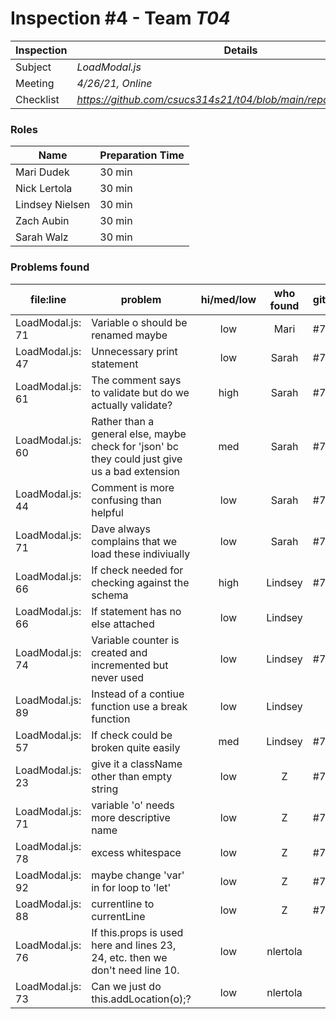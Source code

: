 # Inspection #4 - Team *T04* 
 
| Inspection | Details |
| ----- | ----- |
| Subject | *LoadModal.js* |
| Meeting | *4/26/21, Online* |
| Checklist | *https://github.com/csucs314s21/t04/blob/main/reports/checklist.md* |

### Roles

| Name | Preparation Time |
| ---- | ---- |
| Mari Dudek |  30 min |
| Nick Lertola | 30 min |
| Lindsey Nielsen | 30 min |
| Zach Aubin | 30 min |
| Sarah Walz | 30 min |

### Problems found

| file:line | problem | hi/med/low | who found | github#  |
| --- | --- | :---: | :---: | --- |
| LoadModal.js: 71 | Variable o should be renamed maybe | low | Mari | #728 |
| LoadModal.js: 47 | Unnecessary print statement | low | Sarah | #728 |
| LoadModal.js: 61 | The comment says to validate but do we actually validate? | high | Sarah | #727 |
| LoadModal.js: 60 | Rather than a general else, maybe check for 'json' bc they could just give us a bad extension | med | Sarah | #729 |
| LoadModal.js: 44 | Comment is more confusing than helpful | low | Sarah | #728 |
| LoadModal.js: 71 | Dave always complains that we load these indiviually | low | Sarah | #731 |
| LoadModal.js: 66 | If check needed for checking against the schema | high | Lindsey | #727 |
| LoadModal.js: 66 | If statement has no else attached | low | Lindsey |  |
| LoadModal.js: 74 | Variable counter is created and incremented but never used | low | Lindsey | #728 |
| LoadModal.js: 89 | Instead of a contiue function use a break function | low | Lindsey |  |
| LoadModal.js: 57 | If check could be broken quite easily | med | Lindsey | #729 |
| LoadModal.js: 23 | give it a className other than empty string | low | Z | #734 |
| LoadModal.js: 71 | variable 'o' needs more descriptive name | low | Z | #728 |
| LoadModal.js: 78 | excess whitespace | low | Z | #734 |
| LoadModal.js: 92 | maybe change 'var' in for loop to 'let' | low | Z | #734 |
| LoadModal.js: 88 | currentline to currentLine | low | Z | #734 |
| LoadModal.js: 76 | If this.props is used here and lines 23, 24, etc. then we don't need line 10. | low | nlertola |  |
| LoadModal.js: 73 | Can we just do this.addLocation(o);? | low | nlertola |  |
